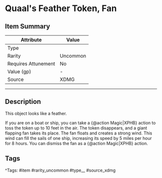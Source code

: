 # Quaal's Feather Token, Fan

## Item Summary

| Attribute            | Value                        |
|----------------------|------------------------------|
| Type                 |   |
| Rarity               | Uncommon             |
| Requires Attunement  | No                |
| Value (gp)           | -    |
| Source               | XDMG |

---

## Description

This object looks like a feather.

If you are on a boat or ship, you can take a {@action Magic|XPHB} action to toss the token up to 10 feet in the air. The token disappears, and a giant flapping fan takes its place. The fan floats and creates a strong wind. This wind can fill the sails of one ship, increasing its speed by 5 miles per hour for 8 hours. You can dismiss the fan as a {@action Magic|XPHB} action.

## Tags

^Tags: #item #rarity_uncommon #type__ #source_xdmg